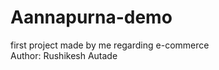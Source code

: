 # Aannapurna-demo
first project made by me regarding e-commerce
<br/>
Author: Rushikesh Autade
<br/>

